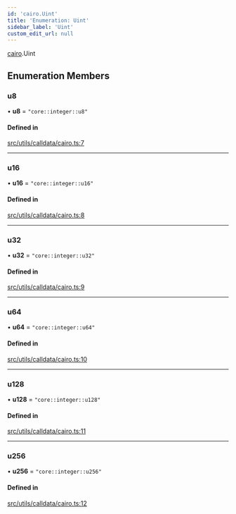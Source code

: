 ```yaml
---
id: 'cairo.Uint'
title: 'Enumeration: Uint'
sidebar_label: 'Uint'
custom_edit_url: null
---
```


[cairo](../namespaces/cairo.md).Uint

## Enumeration Members

### u8

• **u8** = `"core::integer::u8"`

#### Defined in

[src/utils/calldata/cairo.ts:7](https://github.com/starknet-io/starknet.js/blob/v5.14.1/src/utils/calldata/cairo.ts#L7)

---

### u16

• **u16** = `"core::integer::u16"`

#### Defined in

[src/utils/calldata/cairo.ts:8](https://github.com/starknet-io/starknet.js/blob/v5.14.1/src/utils/calldata/cairo.ts#L8)

---

### u32

• **u32** = `"core::integer::u32"`

#### Defined in

[src/utils/calldata/cairo.ts:9](https://github.com/starknet-io/starknet.js/blob/v5.14.1/src/utils/calldata/cairo.ts#L9)

---

### u64

• **u64** = `"core::integer::u64"`

#### Defined in

[src/utils/calldata/cairo.ts:10](https://github.com/starknet-io/starknet.js/blob/v5.14.1/src/utils/calldata/cairo.ts#L10)

---

### u128

• **u128** = `"core::integer::u128"`

#### Defined in

[src/utils/calldata/cairo.ts:11](https://github.com/starknet-io/starknet.js/blob/v5.14.1/src/utils/calldata/cairo.ts#L11)

---

### u256

• **u256** = `"core::integer::u256"`

#### Defined in

[src/utils/calldata/cairo.ts:12](https://github.com/starknet-io/starknet.js/blob/v5.14.1/src/utils/calldata/cairo.ts#L12)
